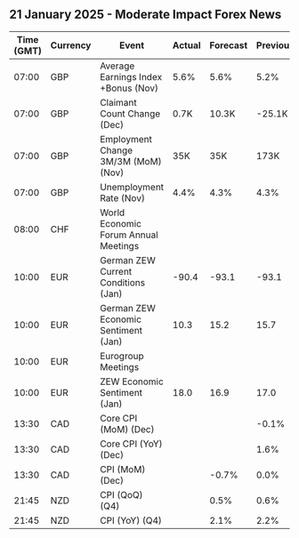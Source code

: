 ## 21 January 2025 - Moderate Impact Forex News

| Time (GMT) | Currency | Event | Actual | Forecast | Previous |
|------|----------|-------|--------|----------|----------|
| 07:00 | GBP | Average Earnings Index +Bonus (Nov) | 5.6% | 5.6% | 5.2% |
| 07:00 | GBP | Claimant Count Change (Dec) | 0.7K | 10.3K | -25.1K |
| 07:00 | GBP | Employment Change 3M/3M (MoM) (Nov) | 35K | 35K | 173K |
| 07:00 | GBP | Unemployment Rate (Nov) | 4.4% | 4.3% | 4.3% |
| 08:00 | CHF | World Economic Forum Annual Meetings |  |  |  |
| 10:00 | EUR | German ZEW Current Conditions (Jan) | -90.4 | -93.1 | -93.1 |
| 10:00 | EUR | German ZEW Economic Sentiment (Jan) | 10.3 | 15.2 | 15.7 |
| 10:00 | EUR | Eurogroup Meetings |  |  |  |
| 10:00 | EUR | ZEW Economic Sentiment (Jan) | 18.0 | 16.9 | 17.0 |
| 13:30 | CAD | Core CPI (MoM) (Dec) |  |  | -0.1% |
| 13:30 | CAD | Core CPI (YoY) (Dec) |  |  | 1.6% |
| 13:30 | CAD | CPI (MoM) (Dec) |  | -0.7% | 0.0% |
| 21:45 | NZD | CPI (QoQ) (Q4) |  | 0.5% | 0.6% |
| 21:45 | NZD | CPI (YoY) (Q4) |  | 2.1% | 2.2% |
